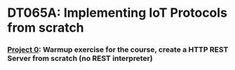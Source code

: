 # DT065A: Implementing IoT Protocols from scratch

### [Project 0](project_0/): Warmup exercise for the course, create a HTTP REST Server from scratch (no REST interpreter)


